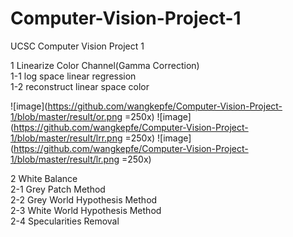 # Computer-Vision-Project-1
UCSC Computer Vision Project 1

1 Linearize Color Channel(Gamma Correction)<br>
1-1 log space linear regression<br>
1-2 reconstruct linear space color

![image](https://github.com/wangkepfe/Computer-Vision-Project-1/blob/master/result/or.png =250x)
![image](https://github.com/wangkepfe/Computer-Vision-Project-1/blob/master/result/lrr.png =250x)
![image](https://github.com/wangkepfe/Computer-Vision-Project-1/blob/master/result/lr.png =250x)

2 White Balance<br>
2-1 Grey Patch Method<br>
2-2 Grey World Hypothesis Method<br>
2-3 White World Hypothesis Method<br>
2-4 Specularities Removal
